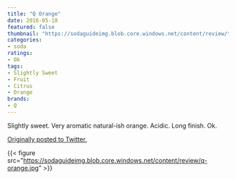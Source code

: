 ```yaml
---
title: "Q Orange"
date: 2016-05-18
featured: false
thumbnail: "https://sodaguideimg.blob.core.windows.net/content/review/thumbs/q-orange.jpg"
categories:
- soda
ratings:
- Ok
tags:
- Slightly Sweet
- Fruit
- Citrus
- Orange
brands:
- Q
---
```


Slightly sweet. Very aromatic natural-ish orange. Acidic. Long finish. Ok.

[Originally posted to Twitter.](https://twitter.com/Cavorter/status/733003048566591490)

{{< figure src="https://sodaguideimg.blob.core.windows.net/content/review/q-orange.jpg" >}}

